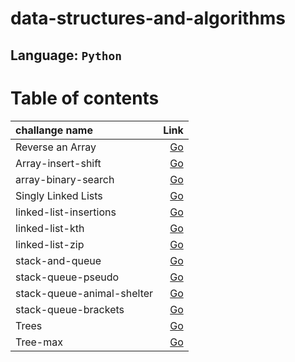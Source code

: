 # data-structures-and-algorithms

## Language: `Python`

# Table of contents

|challange name|Link|
|:-----|-----:|
Reverse an Array|[Go](code_challenges/array-reverse/README.md)
Array-insert-shift|[Go](code_challenges/array-insert-shift/README.md)
array-binary-search|[Go](code_challenges/array-binary-search/README.md)
Singly Linked Lists|[Go](code_challenges/Singly-Linked-Lists/Singly_Linked_Lists/README.md)
linked-list-insertions|[Go](code_challenges/Singly-Linked-Lists/Singly_Linked_Lists/READMELAB06.md)
linked-list-kth|[Go](code_challenges/Singly-Linked-Lists/Singly_Linked_Lists/READMELAB07.md)
linked-list-zip|[Go](code_challenges/Singly-Linked-Lists/Singly_Linked_Lists/READMELAB08.md)
stack-and-queue|[Go](/code_challenges/stack-and-queue/README.md)
stack-queue-pseudo|[Go](code_challenges/stack-queue-pseudo/README.md)
stack-queue-animal-shelter|[Go](code_challenges/stack-queue-animal-shelter/README.md)
stack-queue-brackets|[Go](code_challenges/stack-queue-brackets/README.md)
Trees|[Go](code_challenges/trees/README.md)
Tree-max|[Go](code_challenges/tree-max/README.md)



